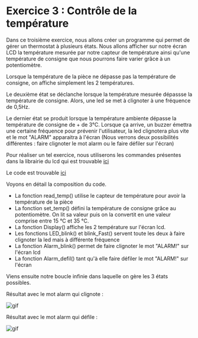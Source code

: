 # Exercice 3 : Contrôle de la température
Dans ce troisième exercice, nous allons créer un programme qui permet de gérer un thermostat à plusieurs états. Nous allons afficher sur notre écran LCD la température mesurée par notre capteur de température ainsi qu'une température de consigne que nous pourrons faire varier grâce à un potentiomètre. 

Lorsque la température de la pièce ne dépasse pas la température de consigne, on affiche simplement les 2 températures. 

Le deuxième état se déclanche lorsque la température mesurée dépassse la température de consigne. Alors, une led se met à clignoter à une fréquence de 0,5Hz. 

Le dernier état se produit lorsque la température ambiente dépasse la température de consigne de + de 3°C.
Lorsque ça arrive, un buzzer émettra une certaine fréquence pour prévenir l'utilisateur, la led clignotera plus vite et le mot "ALARM" apparaitra à l'écran (Nous verrons deux possibilités différentes : faire clignoter le mot alarm ou le faire défiler sur l'écran)

Pour réaliser un tel exercice, nous utiliserons les commandes présentes dans la librairie du lcd qui est trouvable [ici](https://github.com/HEPL-Dosogne/smartcities/blob/main/LCD/LCD1602)

Le code est trouvable [ici](https://github.com/HEPL-Dosogne/smartcities/blob/main/sensors/TempControl)

Voyons en détail la composition du code.
- La fonction read_temp() utilise le capteur de température pour avoir la température de la pièce
- La fonction set_temp() défini la température de consigne grâce au potentiomètre. On lit sa valeur puis on la convertit en une valeur comprise entre 15 °C et 35 °C.
- La fonction Display() affiche les 2 température sur l'écran lcd.
- Les fonctions LED_blink() et blink_Fast() servent toute les deux à faire clignoter la led mais à différente fréquence
- La fonction Alarm_blink() permet de faire clignoter le mot "ALARM!" sur l'écran lcd
- La fonction Alarm_defil() tant qu'à elle faire défiler le mot "ALARM!" sur l'écran

Viens ensuite notre boucle infinie dans laquelle on gère les 3 états possibles.

Résultat avec le mot alarm qui clignote :

![gif](https://github.com/HEPL-Dosogne/smartcities/blob/main/sensors/Temp_sensor_blink.gif)

Résultat avec le mot alarm qui défile :

![gif](https://github.com/HEPL-Dosogne/smartcities/blob/main/sensors/Temp_sensor_defil.gif)



